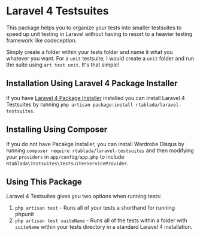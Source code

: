 Laravel 4 Testsuites
===============

This package helps you to organize your tests into smaller testsuites to speed up unit testing in Laravel without having to resort to a heavier testing framework like codeception.

Simply create a folder within your tests folder and name it what you whatever you want.
For a `unit` testsuite, I would create a `unit` folder and run the suite using `art test unit`.
It's that simple!

## Installation Using Laravel 4 Package Installer

If you have [Laravel 4 Package Installer](https://github.com/rtablada/package-installer) installed you can install Laravel 4 Testsuites by running `php artisan package:install rtablada/laravel-testsuites`.

## Installing Using Composer

If you do not have Pacakge Installer, you can install Wardrobe Disqus by running `composer require rtablada/laravel-testsuites` and then modifying your `providers` in `app/config/app.php` to include `Rtablada\Testsuites\TestsuitesServiceProvider`.

## Using This Package

Laravel 4 Testsuites gives you two options when running tests:

1. `php artisan test` - Runs all of your tests a shorthand for running phpunit
2. `php artisan test suiteName` - Runs all of the tests within a folder with `suiteName` within your tests directory in a standard Laravel 4 installation.
